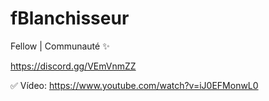 # fBlanchisseur

Fellow | Communauté ✨

https://discord.gg/VEmVnmZZ

✅ Vídeo: https://www.youtube.com/watch?v=iJ0EFMonwL0
